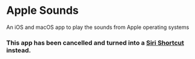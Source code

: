 # Apple Sounds
An iOS and macOS app to play the sounds from Apple operating systems

### This app has been cancelled and turned into a [Siri Shortcut](https://go.itsnoahevans.co.uk/sc/as) instead.
